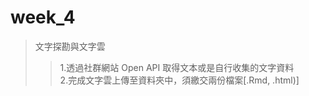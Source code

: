 week_4
=========
>文字探勘與文字雲
>>1.透過社群網站 Open API 取得文本或是自行收集的文字資料  
>>2.完成文字雲上傳至資料夾中，須繳交兩份檔案[.Rmd, .html)]
